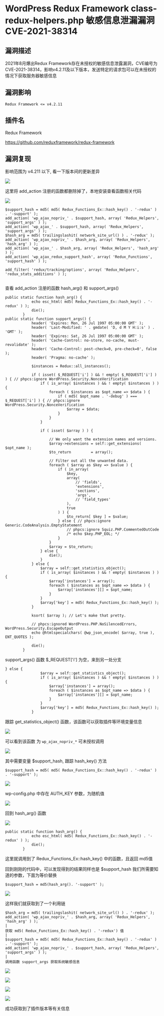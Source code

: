 # WordPress Redux Framework class-redux-helpers.php 敏感信息泄漏漏洞 CVE-2021-38314

## 漏洞描述

2021年8月爆出Redux Framework存在未授权的敏感信息泄露漏洞，CVE编号为CVE-2021-38314，影响v4.2.11及以下版本，发送特定的请求包可以在未授权的情况下获取服务器敏感信息

## 漏洞影响

```
Redux Framework <= v4.2.11
```

## 插件名

Redux Framework

https://github.com/reduxframework/redux-framework

## 漏洞复现

影响范围为 v4.211 以下, 看一下版本间的更新差异

![](./images/202205241336913.png)

这里将 add_action 注册的函数都删除掉了，本地安装查看函数相关代码

![](./images/202205241337021.png)

```
$support_hash = md5( md5( Redux_Functions_Ex::hash_key() . '-redux' ) . '-support' );
add_action( 'wp_ajax_nopriv_' . $support_hash, array( 'Redux_Helpers', 'support_args' ) );
add_action( 'wp_ajax_' . $support_hash, array( 'Redux_Helpers', 'support_args' ) );
$hash_arg = md5( trailingslashit( network_site_url() ) . '-redux' );
add_action( 'wp_ajax_nopriv_' . $hash_arg, array( 'Redux_Helpers', 'hash_arg' ) );
add_action( 'wp_ajax_' . $hash_arg, array( 'Redux_Helpers', 'hash_arg' ) );
add_action( 'wp_ajax_redux_support_hash', array( 'Redux_Functions', 'support_hash' ) );

add_filter( 'redux/tracking/options', array( 'Redux_Helpers', 'redux_stats_additions' ) );
		
```

查看 add_action 注册的函数 hash_arg() 和 support_args()

```
public static function hash_arg() {
			echo esc_html( md5( Redux_Functions_Ex::hash_key() . '-redux' ) );
			die();
		}
public static function support_args() {
			header( 'Expires: Mon, 26 Jul 1997 05:00:00 GMT' );
			header( 'Last-Modified: ' . gmdate( 'D, d M Y H:i:s' ) . 'GMT' );
			header( 'Expires: Sat, 26 Jul 1997 05:00:00 GMT' );
			header( 'Cache-Control: no-store, no-cache, must-revalidate' );
			header( 'Cache-Control: post-check=0, pre-check=0', false );
			header( 'Pragma: no-cache' );

			$instances = Redux::all_instances();

			if ( isset( $_REQUEST['i'] ) && ! empty( $_REQUEST['i'] ) ) { // phpcs:ignore WordPress.Security.NonceVerification
				if ( is_array( $instances ) && ! empty( $instances ) ) {
					foreach ( $instances as $opt_name => $data ) {
						if ( md5( $opt_name . '-debug' ) === $_REQUEST['i'] ) { // phpcs:ignore WordPress.Security.NonceVerification
							$array = $data;
						}
					}
				}

				if ( isset( $array ) ) {

					// We only want the extension names and versions.
					$array->extensions = self::get_extensions( $opt_name );
					$to_return         = array();

					// Filter out all the unwanted data.
					foreach ( $array as $key => $value ) {
						if ( in_array(
							$key,
							array(
								// 'fields',
								'extensions',
								'sections',
								'args',
								// 'field_types'
							),
							true
						) ) {
							$to_return[ $key ] = $value;
						} else { // phpcs:ignore Generic.CodeAnalysis.EmptyStatement
							// phpcs:ignore Squiz.PHP.CommentedOutCode
							/* echo $key.PHP_EOL; */
						}
					}
					$array = $to_return;
				} else {
					die();
				}
			} else {
				$array = self::get_statistics_object();
				if ( is_array( $instances ) && ! empty( $instances ) ) {
					$array['instances'] = array();
					foreach ( $instances as $opt_name => $data ) {
						$array['instances'][] = $opt_name;
					}
				}
				$array['key'] = md5( Redux_Functions_Ex::hash_key() );
			}

			ksort( $array ); // Let's make that pretty.

			// phpcs:ignored WordPress.PHP.NoSilencedErrors, WordPress.Security.EscapeOutput
			echo @htmlspecialchars( @wp_json_encode( $array, true ), ENT_QUOTES );

			die();
		}
```

support_args() 函数 $_REQUEST['i'] 为空，来到另一处分支

```
} else {
				$array = self::get_statistics_object();
				if ( is_array( $instances ) && ! empty( $instances ) ) {
					$array['instances'] = array();
					foreach ( $instances as $opt_name => $data ) {
						$array['instances'][] = $opt_name;
					}
				}
				$array['key'] = md5( Redux_Functions_Ex::hash_key() );
			}
```

跟踪 get_statistics_object() 函数，该函数可以获取插件等环境变量信息

![](./images/202205241337236.png)

可以看到该函数 为 `wp_ajax_nopriv_*` 可未授权调用

![](./images/202205241337688.png)

其中需要变量 $support_hash, 跟踪 hash_key() 方法

```
$support_hash = md5( md5( Redux_Functions_Ex::hash_key() . '-redux' ) . '-support' );
```

![](./images/202205241337002.png)

wp-config.php 中存在 AUTH_KEY 参数，为随机值

![](./images/202205241337166.png)

回到 hash_arg() 函数

![](./images/202205241338129.png)

```
public static function hash_arg() {
			echo esc_html( md5( Redux_Functions_Ex::hash_key() . '-redux' ) );
			die();
		}
```

这里就调用到了 Redux_Functions_Ex::hash_key() 中的函数，且返回 md5值

回到刚刚的代码中，可以发现得到的结果同样也是 $support_hash 我们所需要知道的参数，下面为等价替换

```
$support_hash = md5(hash_arg(). '-support' );
```

![](./images/202205241338081.png)

这样我们就获取到了一个利用链

```
$hash_arg = md5( trailingslashit( network_site_url() ) . '-redux' );
add_action( 'wp_ajax_nopriv_' . $hash_arg, array( 'Redux_Helpers', 'hash_arg' ) );
|
获取 md5( Redux_Functions_Ex::hash_key() . '-redux') 值
|
$support_hash = md5( md5( Redux_Functions_Ex::hash_key() . '-redux' ) . '-support' );
add_action( 'wp_ajax_nopriv_' . $support_hash, array( 'Redux_Helpers', 'support_args' ) );
|
调用函数 support_args 获取系统敏感信息
```

![](./images/202205241338421.png)

![](./images/202205241338050.png)

![](./images/202205241338052.png)

![](./images/202205241338807.png)

成功获取到了插件版本等有关信息
